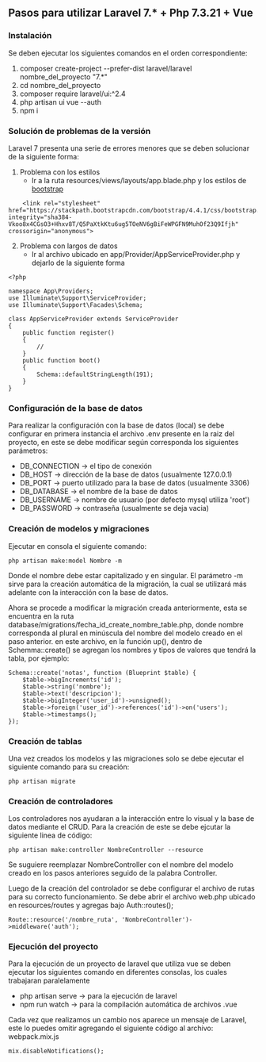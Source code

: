 ## Pasos para utilizar Laravel 7.* + Php 7.3.21 + Vue 

### Instalación 
Se deben ejecutar los siguientes comandos en el orden correspondiente:
1. composer create-project --prefer-dist laravel/laravel nombre_del_proyecto "7.*"
2. cd nombre_del_proyecto
3. composer require laravel/ui:^2.4
4. php artisan ui vue --auth
5. npm i

### Solución de problemas de la versión
Laravel 7 presenta una serie de errores menores que se deben solucionar de la siguiente forma:
1. Problema con los estilos
   - Ir a la ruta resources/views/layouts/app.blade.php y los estilos de [bootstrap](https://getbootstrap.com/docs/5.0/getting-started/introduction/)

```
    <link rel="stylesheet" href="https://stackpath.bootstrapcdn.com/bootstrap/4.4.1/css/bootstrap.min.css" integrity="sha384-Vkoo8x4CGsO3+Hhxv8T/Q5PaXtkKtu6ug5TOeNV6gBiFeWPGFN9MuhOf23Q9Ifjh" crossorigin="anonymous">

```
2. Problema con largos de datos
   - Ir al archivo ubicado en app/Provider/AppServiceProvider.php y dejarlo de la siguiente forma
```
<?php

namespace App\Providers;
use Illuminate\Support\ServiceProvider;
use Illuminate\Support\Facades\Schema;

class AppServiceProvider extends ServiceProvider
{
    public function register()
    {
        //
    }
    public function boot()
    {
        Schema::defaultStringLength(191);
    }
}

```

### Configuración de la base de datos
Para realizar la configuración con la base de datos (local) se debe configurar en primera instancia el archivo .env presente en la raiz del proyecto, en este se debe modificar según corresponda los siguientes parámetros:
- DB_CONNECTION -> el tipo de conexión
- DB_HOST -> dirección de la base de datos (usualmente 127.0.0.1)
- DB_PORT -> puerto utilizado para la base de datos (usualmente 3306)
- DB_DATABASE -> el nombre de la base de datos
- DB_USERNAME -> nombre de usuario (por defecto mysql utiliza 'root')
- DB_PASSWORD -> contraseña (usualmente se deja vacia)

### Creación de modelos y migraciones
Ejecutar en consola el siguiente comando:
```
php artisan make:model Nombre -m
```
Donde el nombre debe estar capitalizado y en singular. El parámetro -m sirve para la creación automática de la migración, la cual se utilizará más adelante con la interacción con la base de datos.

Ahora se procede a modificar la migración creada anteriormente, esta se encuentra en la ruta database/migrations/fecha_id_create_nombre_table.php, donde nombre corresponda al plural en minúscula  del nombre del modelo creado en el paso anterior. en este archivo, en la función up(), dentro de Schemma::create() se agregan los nombres y tipos de valores que tendrá la tabla, por ejemplo:
```
Schema::create('notas', function (Blueprint $table) {
    $table->bigIncrements('id');
    $table->string('nombre');
    $table->text('descripcion');
    $table->bigInteger('user_id')->unsigned();
    $table->foreign('user_id')->references('id')->on('users');
    $table->timestamps();
});
```
### Creación de tablas
Una vez creados los modelos y las migraciones solo se debe ejecutar el siguiente comando para su creación:
```
php artisan migrate
```

### Creación de controladores
Los controladores nos ayudaran a la interacción entre lo visual y la base de datos mediante el CRUD.
Para la creación de este se debe ejcutar la siguiente linea de código:
```
php artisan make:controller NombreController --resource
```
Se suguiere reemplazar NombreController con el nombre del modelo creado en los pasos anteriores seguido de la palabra Controller.

Luego de la creación del controlador se debe configurar el archivo de rutas para su correcto funcionamiento. Se debe abrir el archivo web.php ubicado en resources/routes y agregas bajo Auth::routes();
```
Route::resource('/nombre_ruta', 'NombreController')->middleware('auth');
```

### Ejecución del proyecto
Para la ejecución de un proyecto de laravel que utiliza vue se deben ejecutar los siguientes comando en diferentes consolas, los cuales trabajaran paralelamente
- php artisan serve  -> para la ejecución de laravel
- npm run watch  -> para la compilación automática de archivos .vue

Cada vez que realizamos un cambio nos aparece un mensaje de Laravel, este lo puedes omitir agregando el siguiente código al archivo: webpack.mix.js
```
mix.disableNotifications();
```
